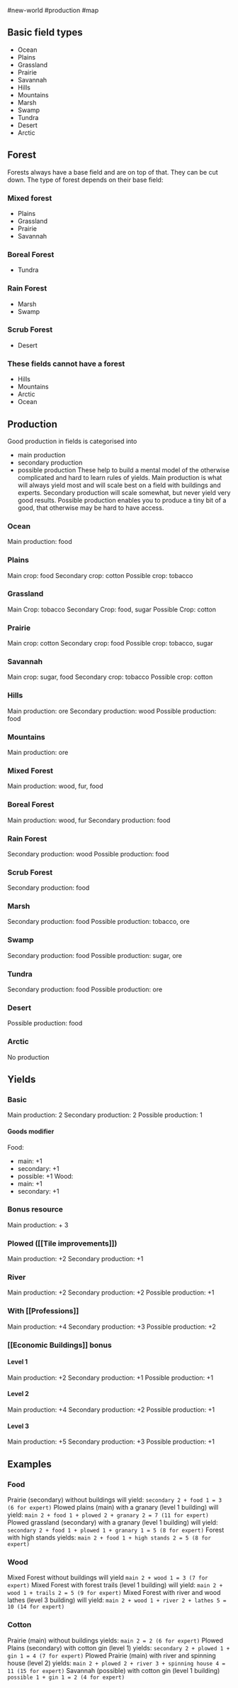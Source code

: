 #new-world #production #map
## Basic field types
- Ocean
- Plains
- Grassland
- Prairie
- Savannah
- Hills
- Mountains
- Marsh
- Swamp
- Tundra
- Desert
- Arctic
## Forest
Forests always have a base field and are on top of that. They can be cut down. The type of forest depends on their base field:
### Mixed forest
- Plains
- Grassland
- Prairie
- Savannah
### Boreal Forest
- Tundra
### Rain Forest
- Marsh
- Swamp
### Scrub Forest
- Desert

### These fields cannot have a forest
- Hills
- Mountains
- Arctic
- Ocean
## Production
Good production in fields is categorised into
- main production
- secondary production
- possible production
These help to build a mental model of the otherwise complicated and hard to learn rules of yields. Main production is what will always yield most and will scale best on a field with buildings and experts. Secondary production will scale somewhat, but never yield very good results. Possible production enables you to produce a tiny bit of a good, that otherwise may be hard to have access.

### Ocean
Main production: food
### Plains
Main crop: food
Secondary crop: cotton
Possible crop: tobacco
### Grassland
Main Crop: tobacco
Secondary Crop: food, sugar
Possible Crop: cotton
### Prairie
Main crop: cotton
Secondary crop: food
Possible crop: tobacco, sugar
### Savannah
Main crop: sugar, food
Secondary crop: tobacco
Possible crop: cotton
### Hills
Main production: ore
Secondary production: wood
Possible production: food
### Mountains
Main production: ore
### Mixed Forest
Main production: wood, fur, food
### Boreal Forest
Main production: wood, fur
Secondary production: food
### Rain Forest
Secondary production: wood
Possible production: food
### Scrub Forest
Secondary production: food
### Marsh
Secondary production: food
Possible production: tobacco, ore
### Swamp
Secondary production: food
Possible production: sugar, ore
### Tundra
Secondary production: food
Possible production: ore
### Desert
Possible production: food
### Arctic
No production
## Yields

### Basic
Main production: 2
Secondary production: 2
Possible production: 1
#### Goods modifier
Food:
- main: +1
- secondary: +1
- possible: +1
Wood:
- main: +1
- secondary: +1
### Bonus resource
Main production: + 3
### Plowed ([[Tile improvements]])
Main production: +2
Secondary production: +1
### River
Main production: +2
Secondary production: +2
Possible production: +1
### With [[Professions]]
Main production: +4
Secondary production: +3
Possible production: +2
### [[Economic Buildings]] bonus
#### Level 1
Main production: +2
Secondary production: +1
Possible production: +1
#### Level 2
Main production: +4
Secondary production: +2
Possible production: +1
#### Level 3
Main production: +5
Secondary production: +3
Possible production: +1
## Examples
### Food
Prairie (secondary) without buildings will yield:
`secondary 2 + food 1 = 3 (6 for expert)`
Plowed plains (main) with a granary (level 1 building) will yield:
`main 2 + food 1 + plowed 2 + granary 2 = 7 (11 for expert)`
Plowed grassland (secondary) with a granary (level 1 building) will yield:
`secondary 2 + food 1 + plowed 1 + granary 1 = 5 (8 for expert)`
Forest with high stands yields:
`main 2 + food 1 + high stands 2 = 5 (8 for expert)`
### Wood
Mixed Forest without buildings will yield
`main 2 + wood 1 = 3 (7 for expert)`
Mixed Forest with forest trails (level 1 building) will yield:
`main 2 + wood 1 + trails 2 = 5 (9 for expert)`
Mixed Forest with river and wood lathes (level 3 building) will yield:
`main 2 + wood 1 + river 2 + lathes 5 = 10 (14 for expert)`
### Cotton
Prairie (main) without buildings yields:
`main 2 = 2 (6 for expert)`
Plowed Plains (secondary) with cotton gin (level 1) yields:
`secondary 2 + plowed 1 + gin 1 = 4 (7 for expert)`
Plowed Prairie (main) with river and spinning house (level 2) yields:
`main 2 + plowed 2 + river 3 + spinning house 4 = 11 (15 for expert)`
Savannah (possible) with cotton gin (level 1 building)
`possible 1 + gin 1 = 2 (4 for expert)`
